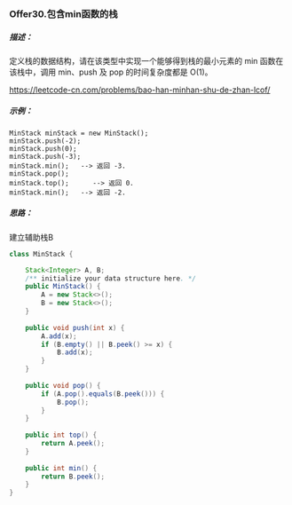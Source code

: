 





### Offer30.包含min函数的栈

##### 描述：

定义栈的数据结构，请在该类型中实现一个能够得到栈的最小元素的 min 函数在该栈中，调用 min、push 及 pop 的时间复杂度都是 O(1)。

https://leetcode-cn.com/problems/bao-han-minhan-shu-de-zhan-lcof/

##### 示例：

```
MinStack minStack = new MinStack();
minStack.push(-2);
minStack.push(0);
minStack.push(-3);
minStack.min();   --> 返回 -3.
minStack.pop();
minStack.top();      --> 返回 0.
minStack.min();   --> 返回 -2.
```

##### 思路：

建立辅助栈B

```java
class MinStack {

    Stack<Integer> A, B;
    /** initialize your data structure here. */
    public MinStack() {
        A = new Stack<>();
        B = new Stack<>();
    }
    
    public void push(int x) {
        A.add(x);
        if (B.empty() || B.peek() >= x) {
            B.add(x);
        }
    }
    
    public void pop() {
        if (A.pop().equals(B.peek())) {
            B.pop();
        }
    }
    
    public int top() {
        return A.peek();
    }
    
    public int min() {
        return B.peek();
    }
}
```

